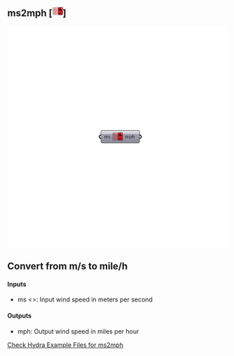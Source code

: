 ## ms2mph [![IMAGE](images/icons/ms2mph.png)]

![IMAGE](images/components/ms2mph.png)

Convert from m/s to mile/h 
 -
 

#### Inputs
* ms <>: Input wind speed in meters per second

#### Outputs
* mph: Output wind speed in miles per hour


[Check Hydra Example Files for ms2mph](https://hydrashare.github.io/hydra/index.html?keywords=ms2mph)